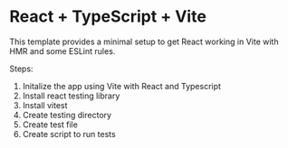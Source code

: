 # React + TypeScript + Vite

This template provides a minimal setup to get React working in Vite with HMR and some ESLint rules.

Steps: 

1. Initalize the app using Vite with React and Typescript
2. Install react testing library
3. Install vitest
4. Create testing directory
5. Create test file
6. Create script to run tests